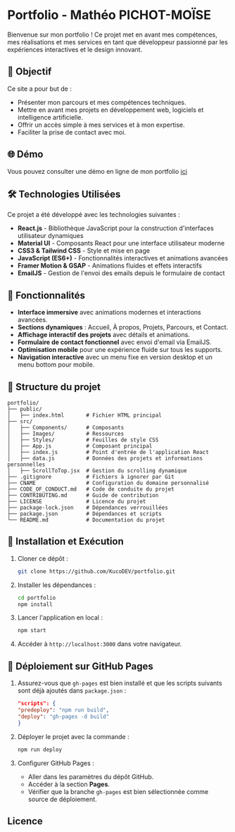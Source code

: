 # Portfolio - Mathéo PICHOT-MOÏSE

Bienvenue sur mon portfolio ! Ce projet met en avant mes compétences, mes réalisations et mes services en tant que développeur passionné par les expériences interactives et le design innovant.

## 🎯 Objectif

Ce site a pour but de :

- Présenter mon parcours et mes compétences techniques.
- Mettre en avant mes projets en développement web, logiciels et intelligence artificielle.
- Offrir un accès simple à mes services et à mon expertise.
- Faciliter la prise de contact avec moi.

## 🌐 Démo

Vous pouvez consulter une démo en ligne de mon portfolio [ici](https://www.matheo-pichotmoise.fr)

## 🛠 Technologies Utilisées

Ce projet a été développé avec les technologies suivantes :

- **React.js** - Bibliothèque JavaScript pour la construction d'interfaces utilisateur dynamiques
- **Material UI** - Composants React pour une interface utilisateur moderne
- **CSS3 & Tailwind CSS** - Style et mise en page
- **JavaScript (ES6+)** - Fonctionnalités interactives et animations avancées
- **Framer Motion & GSAP** - Animations fluides et effets interactifs
- **EmailJS** - Gestion de l'envoi des emails depuis le formulaire de contact

## 📌 Fonctionnalités

- **Interface immersive** avec animations modernes et interactions avancées.
- **Sections dynamiques** : Accueil, À propos, Projets, Parcours, et Contact.
- **Affichage interactif des projets** avec détails et animations.
- **Formulaire de contact fonctionnel** avec envoi d'email via EmailJS.
- **Optimisation mobile** pour une expérience fluide sur tous les supports.
- **Navigation interactive** avec un menu fixe en version desktop et un menu bottom pour mobile.

## 📂 Structure du projet

```
portfolio/
├── public/
│   ├── index.html       # Fichier HTML principal
├── src/
│   ├── Components/      # Composants
│   ├── Images/          # Ressources
│   ├── Styles/          # Feuilles de style CSS
│   ├── App.js           # Composant principal
│   ├── index.js         # Point d'entrée de l'application React
│   ├── data.js          # Données des projets et informations personnelles
│   ├── ScrollToTop.jsx  # Gestion du scrolling dynamique
├── .gitignore           # Fichiers à ignorer par Git
├── CNAME                # Configuration du domaine personnalisé
├── CODE_OF_CONDUCT.md   # Code de conduite du projet
├── CONTRIBUTING.md      # Guide de contribution
├── LICENSE              # Licence du projet
├── package-lock.json    # Dépendances verrouillées
├── package.json         # Dépendances et scripts
└── README.md            # Documentation du projet
```

## 🚀 Installation et Exécution

1. Cloner ce dépôt :
   ```bash
   git clone https://github.com/KucoDEV/portfolio.git
   ```
2. Installer les dépendances :
   ```bash
   cd portfolio
   npm install
   ```
3. Lancer l'application en local :
   ```bash
   npm start
   ```
4. Accéder à `http://localhost:3000` dans votre navigateur.

## 🚢 Déploiement sur GitHub Pages

1. Assurez-vous que `gh-pages` est bien installé et que les scripts suivants sont déjà ajoutés dans `package.json` :
   ```json
   "scripts": {
   "predeploy": "npm run build",
   "deploy": "gh-pages -d build"
   }
   ```

2. Déployer le projet avec la commande :
   ```bash
   npm run deploy
   ```

3. Configurer GitHub Pages :
   - Aller dans les paramètres du dépôt GitHub.
   - Accéder à la section **Pages**.
   - Vérifier que la branche `gh-pages` est bien sélectionnée comme source de déploiement.

## Licence